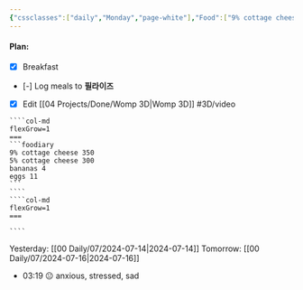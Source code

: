 ```yaml
---
{"cssclasses":["daily","Monday","page-white"],"Food":["9% cottage cheese","egg","B&P"],"diet":false,"cals":true,"calories":550,"protein":56,"fat":32,"carbs":11,"date":"2024-07-15","share":true,"dg-publish":true,"permalink":"/00-daily/07/2024-07-15/","contentClasses":"daily Monday page-white","dgPassFrontmatter":true,"noteIcon":"","created":"2025-01-21T01:20:16.169+10:00","updated":"2025-01-21T15:25:26.172+10:00"}
---
```


#### Plan:
- [x] Breakfast
- [-] Log meals to **필라이즈**
- [x] Edit [[04 Projects/Done/Womp 3D\|Womp 3D]] #3D/video
`````col
````col-md
flexGrow=1
===
```foodiary 
9% cottage cheese 350
5% cottage cheese 300
bananas 4
eggs 11
```
````
````col-md
flexGrow=1
===

````
`````
Yesterday: [[00 Daily/07/2024-07-14\|2024-07-14]]
Tomorrow: [[00 Daily/07/2024-07-16\|2024-07-16]]
- 03:19 😐  anxious, stressed, sad
